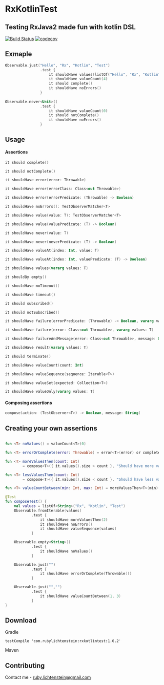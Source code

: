 # RxKotlinTest
## Testing RxJava2 made fun with kotlin DSL

[![Build Status](https://travis-ci.org/RubyLichtenstein/RxKotlinTest.svg?branch=master)](https://travis-ci.org/RubyLichtenstein/RxKotlinTest)
[![codecov](https://codecov.io/gh/RubyLichtenstein/RxKotlinTest/branch/master/graph/badge.svg)](https://codecov.io/gh/RubyLichtenstein/RxKotlinTest)

## Exmaple

```kotlin
Observable.just("Hello", "Rx", "Kotlin", "Test")
                .test {
                    it shouldHave values(listOf("Hello", "Rx", "Kotlin", "Test"))
                    it shouldHave valueCount(4)
                    it should complete()
                    it shouldHave noErrors()
                }
                
Observable.never<Unit>()
                .test {
                    it shouldHave valueCount(0)
                    it should notComplete()
                    it shouldHave noErrors()
                }
```

## Usage
#### Assertions
```kotlin
it should complete() 

it should notComplete()

it shouldHave error(error: Throwable)

it shouldHave error(errorClass: Class<out Throwable>)

it shouldHave error(errorPredicate: (Throwable) -> Boolean)

it shouldHave noErrors(): TestObserverMatcher<T>

it shouldHave value(value: T): TestObserverMatcher<T>

it shouldHave value(valuePredicate: (T) -> Boolean)

it shouldHave never(value: T)

it shouldHave never(neverPredicate: (T) -> Boolean)

it shouldHave valueAt(index: Int, value: T)

it shouldHave valueAt(index: Int, valuePredicate: (T) -> Boolean)

it shouldHave values(vararg values: T)

it shouldBy empty()

it shouldHave noTimeout()

it shouldHave timeout()

it should subscribed()

it should notSubscribed()

it shouldHave failure(errorPredicate: (Throwable) -> Boolean, vararg values: T)

it shouldHave failure(error: Class<out Throwable>, vararg values: T)

it shouldHave failureAndMessage(error: Class<out Throwable>, message: String, vararg values: T)

it shouldHave result(vararg values: T)

it should terminate()

it shouldHave valueCount(count: Int)

it shouldHave valueSequence(sequence: Iterable<T>)

it shouldHave valueSet(expected: Collection<T>)

it shouldHave valueOnly(vararg values: T)

```
#### Composing assertions
```kotlin
compose(action: (TestObserver<T>) -> Boolean, message: String)
```

## Creating your own assertions

```kotlin

fun <T> noValues() = valueCount<T>(0)

fun <T> errorOrComplete(error: Throwable) = error<T>(error) or complete()

fun <T> moreValuesThen(count: Int)
        = compose<T>({ it.values().size > count }, "Should have more values then $count")

fun <T> lessValuesThen(count: Int)
        = compose<T>({ it.values().size < count }, "Should have less values then $count")

fun <T> valueCountBetween(min: Int, max: Int) = moreValuesThen<T>(min) and lessValuesThen<T>(max)

@Test
fun composeTest() {
    val values = listOf<String>("Rx", "Kotlin", "Test")
    Observable.fromIterable(values)
            .test {
                it shouldHave moreValuesThen(2)
                it shouldHave noErrors()
                it shouldHave valueSequence(values)
            }

    Observable.empty<String>()
            .test {
                it shouldHave noValues()
            }

    Observable.just("")
            .test {
                it shouldHave errorOrComplete(Throwable())
            }

    Observable.just("","")
            .test {
                it shouldHave valueCountBetween(1, 3)
            }
}
```

## Download
Gradle

    testCompile 'com.rubylichtenstein:rxkotlintest:1.0.2'

Maven

## Contributing

Contact me - ruby.lichtenstein@gmail.com

